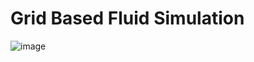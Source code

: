 # Grid Based Fluid Simulation
![image](https://github.com/Snirpsi/Grid-Based-Fluid-Simulation-On-Perlin-Noise/assets/30486919/48ea4ade-c46c-45df-abb7-ebf8802b8ff3)
